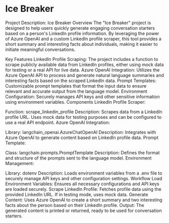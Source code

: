# Ice Breaker

Project Description: Ice Breaker
Overview
The "Ice Breaker" project is designed to help users quickly generate engaging conversation starters based on a person's LinkedIn profile information. By leveraging the power of Azure OpenAI and a custom LinkedIn profile scraper, this tool provides a short summary and interesting facts about individuals, making it easier to initiate meaningful conversations.

Key Features
LinkedIn Profile Scraping: The project includes a function to scrape publicly available data from LinkedIn profiles, either using mock data for testing or a real API for live data.
Azure OpenAI Integration: Utilizes the Azure OpenAI API to process and generate natural language summaries and interesting facts based on the scraped LinkedIn data.
Prompt Templates: Customizable prompt templates that format the input data to ensure relevant and accurate output from the language model.
Environment Configuration: Securely manages API keys and other sensitive information using environment variables.
Components
LinkedIn Profile Scraper:

Function: scrape_linkedin_profile
Description: Scrapes data from a LinkedIn profile URL. Uses mock data for testing purposes and can be configured to use a real API endpoint.
Azure OpenAI Integration:

Library: langchain_openai.AzureChatOpenAI
Description: Integrates with Azure OpenAI to generate content based on LinkedIn profile data.
Prompt Template:

Class: langchain.prompts.PromptTemplate
Description: Defines the format and structure of the prompts sent to the language model.
Environment Management:

Library: dotenv
Description: Loads environment variables from a .env file to securely manage API keys and other configuration settings.
Workflow
Load Environment Variables: Ensures all necessary configurations and API keys are loaded securely.
Scrape LinkedIn Profile: Fetches profile data using the provided LinkedIn URL. If in testing mode, uses mock data.
Generate Content: Uses Azure OpenAI to create a short summary and two interesting facts about the person based on their LinkedIn profile.
Output: The generated content is printed or returned, ready to be used for conversation starters.
